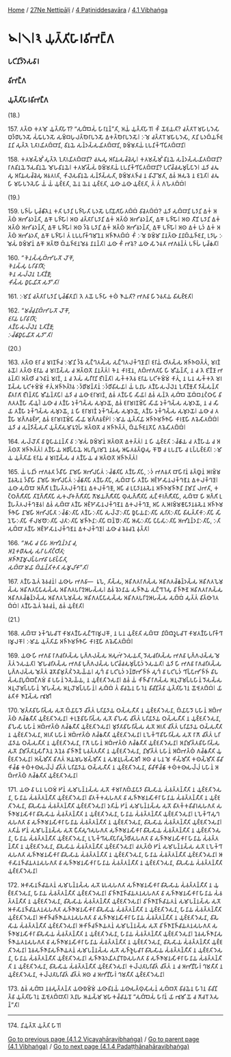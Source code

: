 
[Home](/) / [27Ne Nettipāḷi](/tipitaka/27Ne.md) / [4 Paṭiniddesavāra](/tipitaka/27Ne/4.md) / [4.1 Vibhaṅga](/tipitaka/27Ne/4/4.1.md)

# 𑁪𑁇𑁧𑁇𑁩 𑀬𑀼𑀢𑁆𑀢𑀺𑀳𑀸𑀭𑀯𑀺𑀪𑀗𑁆𑀕

### 𑀧𑀝𑀺𑀦𑀺𑀤𑁆𑀤𑁂𑀲𑀯𑀸𑀭

### 𑀯𑀺𑀪𑀗𑁆𑀕

### 𑀬𑀼𑀢𑁆𑀢𑀺𑀳𑀸𑀭𑀯𑀺𑀪𑀗𑁆𑀕

(18.)

157\. 𑀢𑀢𑁆𑀣 𑀓𑀢𑀫𑁄 𑀬𑀼𑀢𑁆𑀢𑀺𑀳𑀸𑀭𑁄? “𑀲𑀩𑁆𑀩𑁂𑀲𑀁 𑀳𑀸𑀭𑀸𑀦𑀦𑁆”𑀢𑀺, 𑀅𑀬𑀁 𑀬𑀼𑀢𑁆𑀢𑀺𑀳𑀸𑀭𑁄𑁇 𑀓𑀺𑀁 𑀬𑁄𑀚𑀬𑀢𑀺? 𑀘𑀢𑁆𑀢𑀸𑀭𑁄 𑀫𑀳𑀸𑀧𑀤𑁂𑀲𑀸 𑀩𑀼𑀤𑁆𑀥𑀸𑀧𑀤𑁂𑀲𑁄 𑀲𑀁𑀖𑀸𑀧𑀤𑁂𑀲𑁄 𑀲𑀫𑁆𑀩𑀳𑀼𑀮𑀢𑁆𑀣𑁂𑀭𑀸𑀧𑀤𑁂𑀲𑁄 𑀏𑀓𑀢𑁆𑀣𑁂𑀭𑀸𑀧𑀤𑁂𑀲𑁄𑁇 𑀇𑀫𑁂 𑀘𑀢𑁆𑀢𑀸𑀭𑁄 𑀫𑀳𑀸𑀧𑀤𑁂𑀲𑀸, 𑀢𑀸𑀦𑀺 𑀧𑀤𑀩𑁆𑀬𑀜𑁆𑀚𑀦𑀸𑀦𑀺 𑀲𑀼𑀢𑁆𑀢𑁂 𑀑𑀢𑀸𑀭𑀬𑀺𑀢𑀩𑁆𑀩𑀸𑀦𑀺, 𑀯𑀺𑀦𑀬𑁂 𑀲𑀦𑁆𑀤𑀲𑁆𑀲𑀬𑀺𑀢𑀩𑁆𑀩𑀸𑀦𑀺, 𑀥𑀫𑁆𑀫𑀢𑀸𑀬𑀁 𑀉𑀧𑀦𑀺𑀓𑁆𑀔𑀺𑀧𑀺𑀢𑀩𑁆𑀩𑀸𑀦𑀺𑁇

158\. 𑀓𑀢𑀫𑀲𑁆𑀫𑀺𑀁 𑀲𑀼𑀢𑁆𑀢𑁂 𑀑𑀢𑀸𑀭𑀬𑀺𑀢𑀩𑁆𑀩𑀸𑀦𑀺? 𑀘𑀢𑀽𑀲𑀼 𑀅𑀭𑀺𑀬𑀲𑀘𑁆𑀘𑁂𑀲𑀼𑁇 𑀓𑀢𑀫𑀲𑁆𑀫𑀺𑀁 𑀯𑀺𑀦𑀬𑁂 𑀲𑀦𑁆𑀤𑀲𑁆𑀲𑀬𑀺𑀢𑀩𑁆𑀩𑀸𑀦𑀺? 𑀭𑀸𑀕𑀯𑀺𑀦𑀬𑁂 𑀤𑁄𑀲𑀯𑀺𑀦𑀬𑁂 𑀫𑁄𑀳𑀯𑀺𑀦𑀬𑁂𑁇 𑀓𑀢𑀫𑀺𑀲𑁆𑀲𑀁 𑀥𑀫𑁆𑀫𑀢𑀸𑀬𑀁 𑀉𑀧𑀦𑀺𑀓𑁆𑀔𑀺𑀧𑀺𑀢𑀩𑁆𑀩𑀸𑀦𑀺? 𑀧𑀝𑀺𑀘𑁆𑀘𑀲𑀫𑀼𑀧𑁆𑀧𑀸𑀤𑁂𑁇 𑀬𑀤𑀺 𑀘𑀢𑀽𑀲𑀼 𑀅𑀭𑀺𑀬𑀲𑀘𑁆𑀘𑁂𑀲𑀼 𑀅𑀯𑀢𑀭𑀢𑀺, 𑀓𑀺𑀮𑁂𑀲𑀯𑀺𑀦𑀬𑁂 𑀲𑀦𑁆𑀤𑀺𑀲𑁆𑀲𑀢𑀺, 𑀥𑀫𑁆𑀫𑀢𑀜𑁆𑀘 𑀦 𑀯𑀺𑀮𑁄𑀫𑁂𑀢𑀺, 𑀏𑀯𑀁 𑀆𑀲𑀯𑁂 𑀦 𑀚𑀦𑁂𑀢𑀺𑁇 𑀘𑀢𑀽𑀳𑀺 𑀫𑀳𑀸𑀧𑀤𑁂𑀲𑁂𑀳𑀺 𑀬𑀁 𑀬𑀁 𑀬𑀼𑀚𑁆𑀚𑀢𑀺, 𑀬𑁂𑀦 𑀬𑁂𑀦 𑀬𑀼𑀚𑁆𑀚𑀢𑀺, 𑀬𑀣𑀸 𑀬𑀣𑀸 𑀬𑀼𑀚𑁆𑀚𑀢𑀺, 𑀢𑀁 𑀢𑀁 𑀕𑀳𑁂𑀢𑀩𑁆𑀩𑀁𑁇

(19.)

159\. 𑀧𑀜𑁆𑀳𑀁 𑀧𑀼𑀘𑁆𑀙𑀺𑀢𑁂𑀦 𑀓𑀢𑀺 𑀧𑀤𑀸𑀦𑀺 𑀧𑀜𑁆𑀳𑁂𑀢𑀺 𑀧𑀤𑀲𑁄 𑀧𑀭𑀺𑀬𑁄𑀕𑀸𑀳𑀺𑀢𑀩𑁆𑀩𑀁 𑀯𑀺𑀘𑁂𑀢𑀩𑁆𑀩𑀁? 𑀬𑀤𑀺 𑀲𑀩𑁆𑀩𑀸𑀦𑀺 𑀧𑀤𑀸𑀦𑀺 𑀏𑀓𑀁 𑀅𑀢𑁆𑀣𑀁 𑀅𑀪𑀺𑀯𑀤𑀦𑁆𑀢𑀺, 𑀏𑀓𑁄 𑀧𑀜𑁆𑀳𑁄𑁇 𑀅𑀣 𑀘𑀢𑁆𑀢𑀸𑀭𑀺 𑀧𑀤𑀸𑀦𑀺 𑀏𑀓𑀁 𑀅𑀢𑁆𑀣𑀁 𑀅𑀪𑀺𑀯𑀤𑀦𑁆𑀢𑀺, 𑀏𑀓𑁄 𑀧𑀜𑁆𑀳𑁄𑁇 𑀅𑀣 𑀢𑀻𑀡𑀺 𑀧𑀤𑀸𑀦𑀺 𑀏𑀓𑀁 𑀅𑀢𑁆𑀣𑀁 𑀅𑀪𑀺𑀯𑀤𑀦𑁆𑀢𑀺, 𑀏𑀓𑁄 𑀧𑀜𑁆𑀳𑁄𑁇 𑀅𑀣 𑀤𑁆𑀯𑁂 𑀧𑀤𑀸𑀦𑀺 𑀏𑀓𑀁 𑀅𑀢𑁆𑀣𑀁 𑀅𑀪𑀺𑀯𑀤𑀦𑁆𑀢𑀺, 𑀏𑀓𑁄 𑀧𑀜𑁆𑀳𑁄𑁇 𑀅𑀣 𑀏𑀓𑀁 𑀧𑀤𑀁 𑀏𑀓𑀁 𑀅𑀢𑁆𑀣𑀁 𑀅𑀪𑀺𑀯𑀤𑀢𑀺, 𑀏𑀓𑁄 𑀧𑀜𑁆𑀳𑁄𑁇 𑀢𑀁 𑀉𑀧𑀧𑀭𑀺𑀓𑁆𑀔𑀫𑀸𑀦𑁂𑀦 𑀅𑀜𑁆𑀜𑀸𑀢𑀩𑁆𑀩𑀁 𑀓𑀺𑀁 𑀇𑀫𑁂 𑀥𑀫𑁆𑀫𑀸 𑀦𑀸𑀦𑀢𑁆𑀣𑀸 𑀦𑀸𑀦𑀸𑀩𑁆𑀬𑀜𑁆𑀚𑀦𑀸, 𑀉𑀤𑀸𑀳𑀼 𑀇𑀫𑁂𑀲𑀁 𑀥𑀫𑁆𑀫𑀸𑀦𑀁 𑀏𑀓𑁄 𑀅𑀢𑁆𑀣𑁄 𑀩𑁆𑀬𑀜𑁆𑀚𑀦𑀫𑁂𑀯 𑀦𑀸𑀦𑀦𑁆𑀢𑀺𑁇 𑀬𑀣𑀸 𑀓𑀺𑀁 𑀪𑀯𑁂? 𑀬𑀣𑀸 𑀲𑀸 𑀤𑁂𑀯𑀢𑀸 𑀪𑀕𑀯𑀦𑁆𑀢𑀁 𑀧𑀜𑁆𑀳𑀁 𑀧𑀼𑀘𑁆𑀙𑀢𑀺𑁇

160\. _“𑀓𑁂𑀦𑀲𑁆𑀲𑀼𑀩𑁆𑀪𑀸𑀳𑀢𑁄 𑀮𑁄𑀓𑁄,_  
_𑀓𑁂𑀦𑀲𑁆𑀲𑀼 𑀧𑀭𑀺𑀯𑀸𑀭𑀺𑀢𑁄;_  
_𑀓𑁂𑀦 𑀲𑀮𑁆𑀮𑁂𑀦 𑀑𑀢𑀺𑀡𑁆𑀡𑁄,_  
_𑀓𑀺𑀲𑁆𑀲 𑀥𑀽𑀧𑀸𑀬𑀺𑀢𑁄 𑀲𑀤𑀸”𑀢𑀺𑁇_  


161\. 𑀇𑀫𑀸𑀦𑀺 𑀘𑀢𑁆𑀢𑀸𑀭𑀺 𑀧𑀤𑀸𑀦𑀺 𑀧𑀼𑀘𑁆𑀙𑀺𑀢𑀸𑀦𑀺𑁇 𑀢𑁂 𑀢𑀬𑁄 𑀧𑀜𑁆𑀳𑀸 𑀓𑀣𑀁 𑀜𑀸𑀬𑀢𑀺? 𑀪𑀕𑀯𑀸 𑀳𑀺 𑀤𑁂𑀯𑀢𑀸𑀬 𑀯𑀺𑀲𑀚𑁆𑀚𑁂𑀢𑀺𑁇

162\. _“𑀫𑀘𑁆𑀘𑀼𑀦𑀸𑀩𑁆𑀪𑀸𑀳𑀢𑁄 𑀮𑁄𑀓𑁄,_  
_𑀚𑀭𑀸𑀬 𑀧𑀭𑀺𑀯𑀸𑀭𑀺𑀢𑁄;_  
_𑀢𑀡𑁆𑀳𑀸𑀲𑀮𑁆𑀮𑁂𑀦 𑀑𑀢𑀺𑀡𑁆𑀡𑁄,_  
_𑀇𑀘𑁆𑀙𑀸𑀥𑀽𑀧𑀸𑀬𑀺𑀢𑁄 𑀲𑀤𑀸”𑀢𑀺𑁇_  


(20.)

163\. 𑀢𑀢𑁆𑀣 𑀚𑀭𑀸 𑀘 𑀫𑀭𑀡𑀜𑁆𑀘 𑀇𑀫𑀸𑀦𑀺 𑀤𑁆𑀯𑁂 𑀲𑀗𑁆𑀔𑀢𑀲𑁆𑀲 𑀲𑀗𑁆𑀔𑀢𑀮𑀓𑁆𑀔𑀡𑀸𑀦𑀺𑁇 𑀚𑀭𑀸𑀬𑀁 𑀞𑀺𑀢𑀲𑁆𑀲 𑀅𑀜𑁆𑀜𑀣𑀢𑁆𑀢𑀁, 𑀫𑀭𑀡𑀁 𑀯𑀬𑁄𑁇 𑀢𑀢𑁆𑀣 𑀚𑀭𑀸𑀬 𑀘 𑀫𑀭𑀡𑀲𑁆𑀲 𑀘 𑀅𑀢𑁆𑀣𑀢𑁄 𑀦𑀸𑀦𑀢𑁆𑀢𑀁𑁇 𑀓𑁂𑀦 𑀓𑀸𑀭𑀡𑁂𑀦, 𑀕𑀩𑁆𑀪𑀕𑀢𑀸𑀧𑀺 𑀳𑀺 𑀫𑀻𑀬𑀦𑁆𑀢𑀺, 𑀦 𑀘 𑀢𑁂 𑀚𑀺𑀡𑁆𑀡𑀸 𑀪𑀯𑀦𑁆𑀢𑀺𑁇 𑀅𑀢𑁆𑀣𑀺 𑀘 𑀤𑁂𑀯𑀸𑀦𑀁 𑀫𑀭𑀡𑀁, 𑀦 𑀘 𑀢𑁂𑀲𑀁 𑀲𑀭𑀻𑀭𑀸𑀦𑀺 𑀚𑀻𑀭𑀦𑁆𑀢𑀺𑁇 𑀲𑀓𑁆𑀓𑀢𑁂𑀯 𑀚𑀭𑀸𑀬 𑀧𑀝𑀺𑀓𑀫𑁆𑀫𑀁 𑀓𑀸𑀢𑀼𑀁, 𑀦 𑀧𑀦 𑀲𑀓𑁆𑀓𑀢𑁂 𑀫𑀭𑀡𑀲𑁆𑀲 𑀧𑀝𑀺𑀓𑀫𑁆𑀫𑀁 𑀓𑀸𑀢𑀼𑀁 𑀅𑀜𑁆𑀜𑀢𑁆𑀭𑁂𑀯 𑀇𑀤𑁆𑀥𑀺𑀫𑀦𑁆𑀢𑀸𑀦𑀁 𑀇𑀤𑁆𑀥𑀺𑀯𑀺𑀲𑀬𑀸𑁇 𑀬𑀁 𑀧𑀦𑀸𑀳 𑀢𑀡𑁆𑀳𑀸𑀲𑀮𑁆𑀮𑁂𑀦 𑀑𑀢𑀺𑀡𑁆𑀡𑁄𑀢𑀺 𑀤𑀺𑀲𑁆𑀲𑀦𑁆𑀢𑀺 𑀯𑀻𑀢𑀭𑀸𑀕𑀸 𑀚𑀻𑀭𑀦𑁆𑀢𑀸𑀧𑀺 𑀫𑀻𑀬𑀦𑁆𑀢𑀸𑀧𑀺𑁇 𑀬𑀤𑀺 𑀘 𑀬𑀣𑀸 𑀚𑀭𑀸𑀫𑀭𑀡𑀁, 𑀏𑀯𑀁 𑀢𑀡𑁆𑀳𑀸𑀧𑀺 𑀲𑀺𑀬𑀸𑁇 𑀏𑀯𑀁 𑀲𑀦𑁆𑀢𑁂 𑀲𑀩𑁆𑀩𑁂 𑀬𑁄𑀩𑁆𑀩𑀦𑀝𑁆𑀞𑀸𑀧𑀺 𑀯𑀺𑀕𑀢𑀢𑀡𑁆𑀳𑀸 𑀲𑀺𑀬𑀼𑀁𑁇 𑀬𑀣𑀸 𑀘 𑀢𑀡𑁆𑀳𑀸 𑀤𑀼𑀓𑁆𑀔𑀲𑁆𑀲 𑀲𑀫𑀼𑀤𑀬𑁄, 𑀏𑀯𑀁 𑀚𑀭𑀸𑀫𑀭𑀡𑀫𑁆𑀧𑀺 𑀲𑀺𑀬𑀸 𑀤𑀼𑀓𑁆𑀔𑀲𑁆𑀲 𑀲𑀫𑀼𑀤𑀬𑁄, 𑀦 𑀘 𑀲𑀺𑀬𑀸 𑀢𑀡𑁆𑀳𑀸 𑀤𑀼𑀓𑁆𑀔𑀲𑁆𑀲 𑀲𑀫𑀼𑀤𑀬𑁄, 𑀦 𑀳𑀺 𑀚𑀭𑀸𑀫𑀭𑀡𑀁 𑀤𑀼𑀓𑁆𑀔𑀲𑁆𑀲 𑀲𑀫𑀼𑀤𑀬𑁄, 𑀢𑀡𑁆𑀳𑀸 𑀤𑀼𑀓𑁆𑀔𑀲𑁆𑀲 𑀲𑀫𑀼𑀤𑀬𑁄𑁇 𑀬𑀣𑀸 𑀘 𑀢𑀡𑁆𑀳𑀸 𑀫𑀕𑁆𑀕𑀯𑀚𑁆𑀛𑀸, 𑀏𑀯𑀁 𑀚𑀭𑀸𑀫𑀭𑀡𑀫𑁆𑀧𑀺 𑀲𑀺𑀬𑀸 𑀫𑀕𑁆𑀕𑀯𑀚𑁆𑀛𑀁𑁇 𑀇𑀫𑀸𑀬 𑀬𑀼𑀢𑁆𑀢𑀺𑀬𑀸 𑀅𑀜𑁆𑀜𑀫𑀜𑁆𑀜𑁂𑀳𑀺 𑀓𑀸𑀭𑀡𑁂𑀳𑀺 𑀕𑀯𑁂𑀲𑀺𑀢𑀩𑁆𑀩𑀁𑁇 𑀬𑀤𑀺 𑀘 𑀲𑀦𑁆𑀤𑀺𑀲𑁆𑀲𑀢𑀺 𑀬𑀼𑀢𑁆𑀢𑀺𑀲𑀫𑀸𑀭𑀽𑀍𑀳𑀁 𑀅𑀢𑁆𑀣𑀢𑁄 𑀘 𑀅𑀜𑁆𑀜𑀢𑁆𑀢𑀁, 𑀩𑁆𑀬𑀜𑁆𑀚𑀦𑀢𑁄𑀧𑀺 𑀕𑀯𑁂𑀲𑀺𑀢𑀩𑁆𑀩𑀁𑁇

164\. 𑀲𑀮𑁆𑀮𑁄𑀢𑀺 𑀯𑀸 𑀥𑀽𑀧𑀸𑀬𑀦𑀦𑁆𑀢𑀺 𑀯𑀸 𑀇𑀫𑁂𑀲𑀁 𑀥𑀫𑁆𑀫𑀸𑀦𑀁 𑀅𑀢𑁆𑀣𑀢𑁄 𑀏𑀓𑀢𑁆𑀢𑀁𑁇 𑀦 𑀳𑀺 𑀬𑀼𑀚𑁆𑀚𑀢𑀺 𑀇𑀘𑁆𑀙𑀸𑀬 𑀘 𑀢𑀡𑁆𑀳𑀸𑀬 𑀘 𑀅𑀢𑁆𑀣𑀢𑁄 𑀅𑀜𑁆𑀜𑀢𑁆𑀢𑀁𑁇 𑀢𑀡𑁆𑀳𑀸𑀬 𑀅𑀥𑀺𑀧𑁆𑀧𑀸𑀬𑁂 𑀅𑀧𑀭𑀺𑀧𑀽𑀭𑀫𑀸𑀦𑁂 𑀦𑀯𑀲𑀼 𑀆𑀖𑀸𑀢𑀯𑀢𑁆𑀣𑀽𑀲𑀼 𑀓𑁄𑀥𑁄 𑀘 𑀉𑀧𑀦𑀸𑀳𑁄 𑀘 𑀉𑀧𑁆𑀧𑀚𑁆𑀚𑀢𑀺𑁇 𑀇𑀫𑀸𑀬 𑀬𑀼𑀢𑁆𑀢𑀺𑀬𑀸 𑀚𑀭𑀸𑀬 𑀘 𑀫𑀭𑀡𑀲𑁆𑀲 𑀘 𑀢𑀡𑁆𑀳𑀸𑀬 𑀘 𑀅𑀢𑁆𑀣𑀢𑁄 𑀅𑀜𑁆𑀜𑀢𑁆𑀢𑀁𑁇

165\. 𑀬𑀁 𑀧𑀦𑀺𑀤𑀁 𑀪𑀕𑀯𑀢𑀸 𑀤𑁆𑀯𑀻𑀳𑀺 𑀦𑀸𑀫𑁂𑀳𑀺 𑀅𑀪𑀺𑀮𑀧𑀺𑀢𑀁 𑀇𑀘𑁆𑀙𑀸𑀢𑀺𑀧𑀺 𑀢𑀡𑁆𑀳𑀸𑀢𑀺𑀧𑀺, 𑀇𑀤𑀁 𑀪𑀕𑀯𑀢𑀸 𑀩𑀸𑀳𑀺𑀭𑀸𑀦𑀁 𑀯𑀢𑁆𑀣𑀽𑀦𑀁 𑀆𑀭𑀫𑁆𑀫𑀡𑀯𑀲𑁂𑀦 𑀤𑁆𑀯𑀻𑀳𑀺 𑀦𑀸𑀫𑁂𑀳𑀺 𑀅𑀪𑀺𑀮𑀧𑀺𑀢𑀁 𑀇𑀘𑁆𑀙𑀸𑀢𑀺𑀧𑀺 𑀢𑀡𑁆𑀳𑀸𑀢𑀺𑀧𑀺, 𑀲𑀩𑁆𑀩𑀸 𑀳𑀺 𑀢𑀡𑁆𑀳𑀸 𑀅𑀚𑁆𑀛𑁄𑀲𑀸𑀦𑀮𑀓𑁆𑀔𑀡𑁂𑀦 𑀏𑀓𑀮𑀓𑁆𑀔𑀡𑀸𑁇 𑀬𑀣𑀸 𑀲𑀩𑁆𑀩𑁄 𑀅𑀕𑁆𑀕𑀺 𑀉𑀡𑁆𑀳𑀢𑁆𑀢𑀮𑀓𑁆𑀔𑀡𑁂𑀦 𑀏𑀓𑀮𑀓𑁆𑀔𑀡𑁄, 𑀅𑀧𑀺 𑀘 𑀉𑀧𑀸𑀤𑀸𑀦𑀯𑀲𑁂𑀦 𑀅𑀜𑁆𑀜𑀫𑀜𑁆𑀜𑀸𑀦𑀺 𑀦𑀸𑀫𑀸𑀦𑀺 𑀮𑀪𑀢𑀺, 𑀓𑀝𑁆𑀞𑀕𑁆𑀕𑀻𑀢𑀺𑀧𑀺 𑀢𑀺𑀡𑀕𑁆𑀕𑀻𑀢𑀺𑀧𑀺 𑀲𑀓𑀮𑀺𑀓𑀕𑁆𑀕𑀻𑀢𑀺𑀧𑀺 𑀕𑁄𑀫𑀬𑀕𑁆𑀕𑀻𑀢𑀺𑀧𑀺 𑀣𑀼𑀲𑀕𑁆𑀕𑀻𑀢𑀺𑀧𑀺 𑀲𑀗𑁆𑀓𑀸𑀭𑀕𑁆𑀕𑀻𑀢𑀺𑀧𑀺, 𑀲𑀩𑁆𑀩𑁄 𑀳𑀺 𑀅𑀕𑁆𑀕𑀺 𑀉𑀡𑁆𑀳𑀢𑁆𑀢𑀮𑀓𑁆𑀔𑀡𑁄𑀯𑁇 𑀏𑀯𑀁 𑀲𑀩𑁆𑀩𑀸 𑀢𑀡𑁆𑀳𑀸 𑀅𑀚𑁆𑀛𑁄𑀲𑀸𑀦𑀮𑀓𑁆𑀔𑀡𑁂𑀦 𑀏𑀓𑀮𑀓𑁆𑀔𑀡𑀸, 𑀅𑀧𑀺 𑀢𑀼 𑀆𑀭𑀫𑁆𑀫𑀡𑁅𑀧𑀸𑀤𑀸𑀦𑀯𑀲𑁂𑀦 𑀅𑀜𑁆𑀜𑀫𑀜𑁆𑀜𑁂𑀳𑀺 𑀦𑀸𑀫𑁂𑀳𑀺 𑀅𑀪𑀺𑀮𑀧𑀺𑀢𑀸 𑀇𑀘𑁆𑀙𑀸𑀇𑀢𑀺𑀧𑀺 𑀢𑀡𑁆𑀳𑀸𑀇𑀢𑀺𑀧𑀺 𑀲𑀮𑁆𑀮𑁄𑀇𑀢𑀺𑀧𑀺 𑀥𑀽𑀧𑀸𑀬𑀦𑀸𑀇𑀢𑀺𑀧𑀺 𑀲𑀭𑀺𑀢𑀸𑀇𑀢𑀺𑀧𑀺 𑀯𑀺𑀲𑀢𑁆𑀢𑀺𑀓𑀸𑀇𑀢𑀺𑀧𑀺 𑀲𑀺𑀦𑁂𑀳𑁄𑀇𑀢𑀺𑀧𑀺 𑀓𑀺𑀮𑀫𑀣𑁄𑀇𑀢𑀺𑀧𑀺 𑀮𑀢𑀸𑀇𑀢𑀺𑀧𑀺 𑀫𑀜𑁆𑀜𑀦𑀸𑀇𑀢𑀺𑀧𑀺 𑀩𑀦𑁆𑀥𑁄𑀇𑀢𑀺𑀧𑀺 𑀆𑀲𑀸𑀇𑀢𑀺𑀧𑀺 𑀧𑀺𑀧𑀸𑀲𑀸𑀇𑀢𑀺𑀧𑀺 𑀅𑀪𑀺𑀦𑀦𑁆𑀤𑀦𑀸𑀇𑀢𑀺𑀧𑀺, 𑀇𑀢𑀺 𑀲𑀩𑁆𑀩𑀸 𑀢𑀡𑁆𑀳𑀸 𑀅𑀚𑁆𑀛𑁄𑀲𑀸𑀦𑀮𑀓𑁆𑀔𑀡𑁂𑀦 𑀏𑀓𑀮𑀓𑁆𑀔𑀡𑀸𑁇 𑀬𑀣𑀸 𑀘 𑀯𑁂𑀯𑀘𑀦𑁂 𑀯𑀼𑀢𑁆𑀢𑀸𑁇

166\. _“𑀆𑀲𑀸 𑀘 𑀧𑀺𑀳𑀸 𑀅𑀪𑀺𑀦𑀦𑁆𑀤𑀦𑀸 𑀘,_  
_𑀅𑀦𑁂𑀓𑀥𑀸𑀢𑀽𑀲𑀼 𑀲𑀭𑀸 𑀧𑀢𑀺𑀝𑁆𑀞𑀺𑀢𑀸;_  
_𑀅𑀜𑁆𑀜𑀸𑀡𑀫𑀽𑀮𑀧𑁆𑀧𑀪𑀯𑀸 𑀧𑀚𑀧𑁆𑀧𑀺𑀢𑀸,_  
_𑀲𑀩𑁆𑀩𑀸 𑀫𑀬𑀸 𑀩𑁆𑀬𑀦𑁆𑀢𑀺𑀓𑀢𑀸 𑀲𑀫𑀽𑀮𑀺𑀓𑀸”𑀢𑀺𑁇_  


167\. 𑀢𑀡𑁆𑀳𑀸𑀬𑁂𑀢𑀁 𑀯𑁂𑀯𑀘𑀦𑀁𑁇 𑀬𑀣𑀸𑀳 𑀪𑀕𑀯𑀸—  𑀭𑀽𑀧𑁂, 𑀢𑀺𑀲𑁆𑀲, 𑀅𑀯𑀺𑀕𑀢𑀭𑀸𑀕𑀲𑁆𑀲 𑀅𑀯𑀺𑀕𑀢𑀘𑁆𑀙𑀦𑁆𑀤𑀲𑁆𑀲 𑀅𑀯𑀺𑀕𑀢𑀧𑁂𑀫𑀲𑁆𑀲 𑀅𑀯𑀺𑀕𑀢𑀧𑀺𑀧𑀸𑀲𑀲𑁆𑀲 𑀅𑀯𑀺𑀕𑀢𑀧𑀭𑀺𑀍𑀆𑀳𑀲𑁆𑀲𑁇 𑀏𑀯𑀁 𑀯𑁂𑀤𑀦𑀸𑀬 𑀲𑀜𑁆𑀜𑀸𑀬 𑀲𑀗𑁆𑀔𑀸𑀭𑁂𑀲𑀼 𑀯𑀺𑀜𑁆𑀜𑀸𑀡𑁂 𑀅𑀯𑀺𑀕𑀢𑀭𑀸𑀕𑀲𑁆𑀲 𑀅𑀯𑀺𑀕𑀢𑀘𑁆𑀙𑀦𑁆𑀤𑀲𑁆𑀲 𑀅𑀯𑀺𑀕𑀢𑀧𑁂𑀫𑀲𑁆𑀲 𑀅𑀯𑀺𑀕𑀢𑀧𑀺𑀧𑀸𑀲𑀲𑁆𑀲 𑀅𑀯𑀺𑀕𑀢𑀧𑀭𑀺𑀍𑀆𑀳𑀲𑁆𑀲 𑀲𑀩𑁆𑀩𑀁 𑀲𑀼𑀢𑁆𑀢𑀁 𑀯𑀺𑀢𑁆𑀣𑀸𑀭𑁂𑀢𑀩𑁆𑀩𑀁𑁇 𑀢𑀡𑁆𑀳𑀸𑀬𑁂𑀢𑀁 𑀯𑁂𑀯𑀘𑀦𑀁, 𑀏𑀯𑀁 𑀬𑀼𑀚𑁆𑀚𑀢𑀺𑁇

(21.)

168\. 𑀲𑀩𑁆𑀩𑁄 𑀤𑀼𑀓𑁆𑀔𑀽𑀧𑀘𑀸𑀭𑁄 𑀓𑀸𑀫𑀢𑀡𑁆𑀳𑀸𑀲𑀗𑁆𑀔𑀸𑀭𑀫𑀽𑀮𑀓𑁄, 𑀦 𑀧𑀦 𑀬𑀼𑀚𑁆𑀚𑀢𑀺 𑀲𑀩𑁆𑀩𑁄 𑀦𑀺𑀩𑁆𑀩𑀺𑀤𑀽𑀧𑀘𑀸𑀭𑁄 𑀓𑀸𑀫𑀢𑀡𑁆𑀳𑀸𑀧𑀭𑀺𑀓𑁆𑀔𑀸𑀭𑀫𑀽𑀮𑀓𑁄𑁇 𑀇𑀫𑀸𑀬 𑀬𑀼𑀢𑁆𑀢𑀺𑀬𑀸 𑀅𑀜𑁆𑀜𑀫𑀜𑁆𑀜𑁂𑀳𑀺 𑀓𑀸𑀭𑀡𑁂𑀳𑀺 𑀕𑀯𑁂𑀲𑀺𑀢𑀩𑁆𑀩𑀁𑁇

169\. 𑀬𑀣𑀸 𑀳𑀺 𑀪𑀕𑀯𑀸 𑀭𑀸𑀕𑀘𑀭𑀺𑀢𑀲𑁆𑀲 𑀧𑀼𑀕𑁆𑀕𑀮𑀲𑁆𑀲 𑀅𑀲𑀼𑀪𑀁 𑀤𑁂𑀲𑀬𑀢𑀺, 𑀤𑁄𑀲𑀘𑀭𑀺𑀢𑀲𑁆𑀲 𑀪𑀕𑀯𑀸 𑀧𑀼𑀕𑁆𑀕𑀮𑀲𑁆𑀲 𑀫𑁂𑀢𑁆𑀢𑀁 𑀤𑁂𑀲𑀬𑀢𑀺𑁇 𑀫𑁄𑀳𑀘𑀭𑀺𑀢𑀲𑁆𑀲 𑀪𑀕𑀯𑀸 𑀧𑀼𑀕𑁆𑀕𑀮𑀲𑁆𑀲 𑀧𑀝𑀺𑀘𑁆𑀘𑀲𑀫𑀼𑀧𑁆𑀧𑀸𑀤𑀁 𑀤𑁂𑀲𑀬𑀢𑀺𑁇 𑀬𑀤𑀺 𑀳𑀺 𑀪𑀕𑀯𑀸 𑀭𑀸𑀕𑀘𑀭𑀺𑀢𑀲𑁆𑀲 𑀧𑀼𑀕𑁆𑀕𑀮𑀲𑁆𑀲 𑀫𑁂𑀢𑁆𑀢𑀁 𑀘𑁂𑀢𑁄𑀯𑀺𑀫𑀼𑀢𑁆𑀢𑀺𑀁 𑀤𑁂𑀲𑁂𑀬𑁆𑀬𑁇 𑀲𑀼𑀔𑀁 𑀯𑀸 𑀧𑀝𑀺𑀧𑀤𑀁 𑀤𑀦𑁆𑀥𑀸𑀪𑀺𑀜𑁆𑀜𑀁 𑀲𑀼𑀔𑀁 𑀯𑀸 𑀧𑀝𑀺𑀧𑀤𑀁 𑀔𑀺𑀧𑁆𑀧𑀸𑀪𑀺𑀜𑁆𑀜𑀁 𑀯𑀺𑀧𑀲𑁆𑀲𑀦𑀸𑀧𑀼𑀩𑁆𑀩𑀗𑁆𑀕𑀫𑀁 𑀯𑀸 𑀧𑀳𑀸𑀦𑀁 𑀤𑁂𑀲𑁂𑀬𑁆𑀬, 𑀦 𑀬𑀼𑀚𑁆𑀚𑀢𑀺 𑀤𑁂𑀲𑀦𑀸𑁇 𑀏𑀯𑀁 𑀬𑀁 𑀓𑀺𑀜𑁆𑀘𑀺 𑀭𑀸𑀕𑀲𑁆𑀲 𑀅𑀦𑀼𑀮𑁄𑀫𑀧𑁆𑀧𑀳𑀸𑀦𑀁 𑀤𑁄𑀲𑀲𑁆𑀲 𑀅𑀦𑀼𑀮𑁄𑀫𑀧𑁆𑀧𑀳𑀸𑀦𑀁 𑀫𑁄𑀳𑀲𑁆𑀲 𑀅𑀦𑀼𑀮𑁄𑀫𑀧𑁆𑀧𑀳𑀸𑀦𑀁𑁇 𑀲𑀩𑁆𑀩𑀁 𑀢𑀁 𑀯𑀺𑀘𑀬𑁂𑀦 𑀳𑀸𑀭𑁂𑀦 𑀯𑀺𑀘𑀺𑀦𑀺𑀢𑁆𑀯𑀸 𑀬𑀼𑀢𑁆𑀢𑀺𑀳𑀸𑀭𑁂𑀦 𑀬𑁄𑀚𑁂𑀢𑀩𑁆𑀩𑀁𑁇 𑀬𑀸𑀯𑀢𑀺𑀓𑀸 𑀜𑀸𑀡𑀲𑁆𑀲 𑀪𑀽𑀫𑀺𑁇

170\. 𑀫𑁂𑀢𑁆𑀢𑀸𑀯𑀺𑀳𑀸𑀭𑀺𑀲𑁆𑀲 𑀲𑀢𑁄 𑀩𑁆𑀬𑀸𑀧𑀸𑀤𑁄 𑀘𑀺𑀢𑁆𑀢𑀁 𑀧𑀭𑀺𑀬𑀸𑀤𑀸𑀬 𑀞𑀲𑁆𑀲𑀢𑀻𑀢𑀺 𑀦 𑀬𑀼𑀚𑁆𑀚𑀢𑀺 𑀤𑁂𑀲𑀦𑀸, 𑀩𑁆𑀬𑀸𑀧𑀸𑀤𑁄 𑀧𑀳𑀸𑀦𑀁 𑀅𑀩𑁆𑀪𑀢𑁆𑀣𑀁 𑀕𑀘𑁆𑀙𑀢𑀻𑀢𑀺 𑀬𑀼𑀚𑁆𑀚𑀢𑀺 𑀤𑁂𑀲𑀦𑀸𑁇 𑀓𑀭𑀼𑀡𑀸𑀯𑀺𑀳𑀸𑀭𑀺𑀲𑁆𑀲 𑀲𑀢𑁄 𑀯𑀺𑀳𑁂𑀲𑀸 𑀘𑀺𑀢𑁆𑀢𑀁 𑀧𑀭𑀺𑀬𑀸𑀤𑀸𑀬 𑀞𑀲𑁆𑀲𑀢𑀻𑀢𑀺 𑀦 𑀬𑀼𑀚𑁆𑀚𑀢𑀺 𑀤𑁂𑀲𑀦𑀸, 𑀯𑀺𑀳𑁂𑀲𑀸 𑀧𑀳𑀸𑀦𑀁 𑀅𑀩𑁆𑀪𑀢𑁆𑀣𑀁 𑀕𑀘𑁆𑀙𑀢𑀻𑀢𑀺 𑀬𑀼𑀚𑁆𑀚𑀢𑀺 𑀤𑁂𑀲𑀦𑀸𑁇 𑀫𑀼𑀤𑀺𑀢𑀸𑀯𑀺𑀳𑀸𑀭𑀺𑀲𑁆𑀲 𑀲𑀢𑁄 𑀅𑀭𑀢𑀺 𑀘𑀺𑀢𑁆𑀢𑀁 𑀧𑀭𑀺𑀬𑀸𑀤𑀸𑀬 𑀞𑀲𑁆𑀲𑀢𑀻𑀢𑀺 𑀦 𑀬𑀼𑀚𑁆𑀚𑀢𑀺 𑀤𑁂𑀲𑀦𑀸, 𑀅𑀭𑀢𑀺 𑀧𑀳𑀸𑀦𑀁 𑀅𑀩𑁆𑀪𑀢𑁆𑀣𑀁 𑀕𑀘𑁆𑀙𑀢𑀻𑀢𑀺 𑀬𑀼𑀚𑁆𑀚𑀢𑀺 𑀤𑁂𑀲𑀦𑀸𑁇 𑀉𑀧𑁂𑀓𑁆𑀔𑀸𑀯𑀺𑀳𑀸𑀭𑀺𑀲𑁆𑀲 𑀲𑀢𑁄 𑀭𑀸𑀕𑁄 𑀘𑀺𑀢𑁆𑀢𑀁 𑀧𑀭𑀺𑀬𑀸𑀤𑀸𑀬 𑀞𑀲𑁆𑀲𑀢𑀻𑀢𑀺 𑀦 𑀬𑀼𑀚𑁆𑀚𑀢𑀺 𑀤𑁂𑀲𑀦𑀸, 𑀭𑀸𑀕𑁄 𑀧𑀳𑀸𑀦𑀁 𑀅𑀩𑁆𑀪𑀢𑁆𑀣𑀁 𑀕𑀘𑁆𑀙𑀢𑀻𑀢𑀺 𑀬𑀼𑀚𑁆𑀚𑀢𑀺 𑀤𑁂𑀲𑀦𑀸𑁇 𑀅𑀦𑀺𑀫𑀺𑀢𑁆𑀢𑀯𑀺𑀳𑀸𑀭𑀺𑀲𑁆𑀲 𑀲𑀢𑁄 𑀦𑀺𑀫𑀺𑀢𑁆𑀢𑀸𑀦𑀼𑀲𑀸𑀭𑀻 𑀢𑁂𑀦 𑀢𑁂𑀦𑁂𑀯 𑀯𑀺𑀜𑁆𑀜𑀸𑀡𑀁 𑀧𑀯𑀢𑁆𑀢𑀢𑀻𑀢𑀺 𑀦 𑀬𑀼𑀚𑁆𑀚𑀢𑀺 𑀤𑁂𑀲𑀦𑀸, 𑀦𑀺𑀫𑀺𑀢𑁆𑀢𑀁 𑀧𑀳𑀸𑀦𑀁 𑀅𑀩𑁆𑀪𑀢𑁆𑀣𑀁 𑀕𑀘𑁆𑀙𑀢𑀻𑀢𑀺 𑀬𑀼𑀚𑁆𑀚𑀢𑀺 𑀤𑁂𑀲𑀦𑀸𑁇 𑀅𑀲𑁆𑀫𑀻𑀢𑀺 𑀯𑀺𑀕𑀢𑀁 𑀅𑀬𑀫𑀳𑀫𑀲𑁆𑀫𑀻𑀢𑀺 𑀦 𑀲𑀫𑀦𑀼𑀧𑀲𑁆𑀲𑀸𑀫𑀺𑁇 𑀅𑀣 𑀘 𑀧𑀦 𑀫𑁂 𑀓𑀺𑀲𑁆𑀫𑀻𑀢𑀺 𑀓𑀣𑀲𑁆𑀫𑀻𑀢𑀺 𑀯𑀺𑀘𑀺𑀓𑀺𑀘𑁆𑀙𑀸 𑀓𑀣𑀁𑀓𑀣𑀸𑀲𑀮𑁆𑀮𑀁 𑀘𑀺𑀢𑁆𑀢𑀁 𑀧𑀭𑀺𑀬𑀸𑀤𑀸𑀬 𑀞𑀲𑁆𑀲𑀢𑀻𑀢𑀺 𑀦 𑀬𑀼𑀚𑁆𑀚𑀢𑀺 𑀤𑁂𑀲𑀦𑀸, 𑀯𑀺𑀘𑀺𑀓𑀺𑀘𑁆𑀙𑀸 𑀓𑀣𑀁𑀓𑀣𑀸𑀲𑀮𑁆𑀮𑀁 𑀧𑀳𑀸𑀦𑀁 𑀅𑀩𑁆𑀪𑀢𑁆𑀣𑀁 𑀕𑀘𑁆𑀙𑀢𑀻𑀢𑀺 𑀬𑀼𑀚𑁆𑀚𑀢𑀺 𑀤𑁂𑀲𑀦𑀸𑁇

171\. 𑀬𑀣𑀸 𑀯𑀸 𑀧𑀦 𑀧𑀞𑀫𑀁 𑀛𑀸𑀦𑀁 𑀲𑀫𑀸𑀧𑀦𑁆𑀦𑀲𑁆𑀲 𑀲𑀢𑁄 𑀓𑀸𑀫𑀭𑀸𑀕𑀩𑁆𑀬𑀸𑀧𑀸𑀤𑀸 𑀯𑀺𑀲𑁂𑀲𑀸𑀬 𑀲𑀁𑀯𑀢𑁆𑀢𑀦𑁆𑀢𑀻𑀢𑀺 𑀦 𑀬𑀼𑀚𑁆𑀚𑀢𑀺 𑀤𑁂𑀲𑀦𑀸, 𑀳𑀸𑀦𑀸𑀬 𑀲𑀁𑀯𑀢𑁆𑀢𑀦𑁆𑀢𑀻𑀢𑀺 𑀬𑀼𑀚𑁆𑀚𑀢𑀺 𑀤𑁂𑀲𑀦𑀸𑁇 𑀯𑀺𑀢𑀓𑁆𑀓𑀲𑀳𑀕𑀢𑀸 𑀯𑀸 𑀲𑀜𑁆𑀜𑀸𑀫𑀦𑀲𑀺𑀓𑀸𑀭𑀸 𑀳𑀸𑀦𑀸𑀬 𑀲𑀁𑀯𑀢𑁆𑀢𑀦𑁆𑀢𑀻𑀢𑀺 𑀦 𑀬𑀼𑀚𑁆𑀚𑀢𑀺 𑀤𑁂𑀲𑀦𑀸, 𑀯𑀺𑀲𑁂𑀲𑀸𑀬 𑀲𑀁𑀯𑀢𑁆𑀢𑀦𑁆𑀢𑀻𑀢𑀺 𑀬𑀼𑀚𑁆𑀚𑀢𑀺 𑀤𑁂𑀲𑀦𑀸𑁇 𑀤𑀼𑀢𑀺𑀬𑀁 𑀛𑀸𑀦𑀁 𑀲𑀫𑀸𑀧𑀦𑁆𑀦𑀲𑁆𑀲 𑀲𑀢𑁄 𑀯𑀺𑀢𑀓𑁆𑀓𑀯𑀺𑀘𑀸𑀭𑀲𑀳𑀕𑀢𑀸 𑀲𑀜𑁆𑀜𑀸𑀫𑀦𑀲𑀺𑀓𑀸𑀭𑀸 𑀯𑀺𑀲𑁂𑀲𑀸𑀬 𑀲𑀁𑀯𑀢𑁆𑀢𑀦𑁆𑀢𑀻𑀢𑀺 𑀦 𑀬𑀼𑀚𑁆𑀚𑀢𑀺 𑀤𑁂𑀲𑀦𑀸, 𑀳𑀸𑀦𑀸𑀬 𑀲𑀁𑀯𑀢𑁆𑀢𑀦𑁆𑀢𑀻𑀢𑀺 𑀬𑀼𑀚𑁆𑀚𑀢𑀺 𑀤𑁂𑀲𑀦𑀸𑁇 𑀉𑀧𑁂𑀓𑁆𑀔𑀸𑀲𑀼𑀔𑀲𑀳𑀕𑀢𑀸 𑀯𑀸 𑀲𑀜𑁆𑀜𑀸𑀫𑀦𑀲𑀺𑀓𑀸𑀭𑀸 𑀳𑀸𑀦𑀸𑀬 𑀲𑀁𑀯𑀢𑁆𑀢𑀦𑁆𑀢𑀻𑀢𑀺 𑀦 𑀬𑀼𑀚𑁆𑀚𑀢𑀺 𑀤𑁂𑀲𑀦𑀸, 𑀯𑀺𑀲𑁂𑀲𑀸𑀬 𑀲𑀁𑀯𑀢𑁆𑀢𑀦𑁆𑀢𑀻𑀢𑀺 𑀬𑀼𑀚𑁆𑀚𑀢𑀺 𑀤𑁂𑀲𑀦𑀸𑁇 𑀢𑀢𑀺𑀬𑀁 𑀛𑀸𑀦𑀁 𑀲𑀫𑀸𑀧𑀦𑁆𑀦𑀲𑁆𑀲 𑀲𑀢𑁄 𑀧𑀻𑀢𑀺𑀲𑀼𑀔𑀲𑀳𑀕𑀢𑀸 𑀲𑀜𑁆𑀜𑀸𑀫𑀦𑀲𑀺𑀓𑀸𑀭𑀸 𑀯𑀺𑀲𑁂𑀲𑀸𑀬 𑀲𑀁𑀯𑀢𑁆𑀢𑀦𑁆𑀢𑀻𑀢𑀺 𑀦 𑀬𑀼𑀚𑁆𑀚𑀢𑀺 𑀤𑁂𑀲𑀦𑀸, 𑀳𑀸𑀦𑀸𑀬 𑀲𑀁𑀯𑀢𑁆𑀢𑀦𑁆𑀢𑀻𑀢𑀺 𑀬𑀼𑀚𑁆𑀚𑀢𑀺 𑀤𑁂𑀲𑀦𑀸, 𑀉𑀧𑁂𑀓𑁆𑀔𑀸𑀲𑀢𑀺𑀧𑀸𑀭𑀺𑀲𑀼𑀤𑁆𑀥𑀺𑀲𑀳𑀕𑀢𑀸 𑀯𑀸 𑀲𑀜𑁆𑀜𑀸𑀫𑀦𑀲𑀺𑀓𑀸𑀭𑀸 𑀳𑀸𑀦𑀸𑀬 𑀲𑀁𑀯𑀢𑁆𑀢𑀦𑁆𑀢𑀻𑀢𑀺 𑀦 𑀬𑀼𑀚𑁆𑀚𑀢𑀺 𑀤𑁂𑀲𑀦𑀸, 𑀯𑀺𑀲𑁂𑀲𑀸𑀬 𑀲𑀁𑀯𑀢𑁆𑀢𑀦𑁆𑀢𑀻𑀢𑀺 𑀬𑀼𑀚𑁆𑀚𑀢𑀺 𑀤𑁂𑀲𑀦𑀸𑁇 𑀘𑀢𑀼𑀢𑁆𑀣𑀁 𑀛𑀸𑀦𑀁 𑀲𑀫𑀸𑀧𑀦𑁆𑀦𑀲𑁆𑀲 𑀲𑀢𑁄 𑀉𑀧𑁂𑀓𑁆𑀔𑀸𑀲𑀳𑀕𑀢𑀸 𑀲𑀜𑁆𑀜𑀸𑀫𑀦𑀲𑀺𑀓𑀸𑀭𑀸 𑀯𑀺𑀲𑁂𑀲𑀸𑀬 𑀲𑀁𑀯𑀢𑁆𑀢𑀦𑁆𑀢𑀻𑀢𑀺 𑀦 𑀬𑀼𑀚𑁆𑀚𑀢𑀺 𑀤𑁂𑀲𑀦𑀸, 𑀳𑀸𑀦𑀸𑀬 𑀲𑀁𑀯𑀢𑁆𑀢𑀦𑁆𑀢𑀻𑀢𑀺 𑀬𑀼𑀚𑁆𑀚𑀢𑀺 𑀤𑁂𑀲𑀦𑀸𑁇 𑀆𑀓𑀸𑀲𑀸𑀦𑀜𑁆𑀘𑀸𑀬𑀢𑀦𑀲𑀳𑀕𑀢𑀸 𑀯𑀸 𑀲𑀜𑁆𑀜𑀸𑀫𑀦𑀲𑀺𑀓𑀸𑀭𑀸 𑀳𑀸𑀦𑀸𑀬 𑀲𑀁𑀯𑀢𑁆𑀢𑀦𑁆𑀢𑀻𑀢𑀺 𑀦 𑀬𑀼𑀚𑁆𑀚𑀢𑀺 𑀤𑁂𑀲𑀦𑀸, 𑀯𑀺𑀲𑁂𑀲𑀸𑀬 𑀲𑀁𑀯𑀢𑁆𑀢𑀦𑁆𑀢𑀻𑀢𑀺 𑀬𑀼𑀚𑁆𑀚𑀢𑀺 𑀤𑁂𑀲𑀦𑀸𑁇

172\. 𑀆𑀓𑀸𑀲𑀸𑀦𑀜𑁆𑀘𑀸𑀬𑀢𑀦𑀁 𑀲𑀫𑀸𑀧𑀦𑁆𑀦𑀲𑁆𑀲 𑀲𑀢𑁄 𑀭𑀽𑀧𑀲𑀳𑀕𑀢𑀸 𑀲𑀜𑁆𑀜𑀸𑀫𑀦𑀲𑀺𑀓𑀸𑀭𑀸 𑀯𑀺𑀲𑁂𑀲𑀸𑀬 𑀲𑀁𑀯𑀢𑁆𑀢𑀦𑁆𑀢𑀻𑀢𑀺 𑀦 𑀬𑀼𑀚𑁆𑀚𑀢𑀺 𑀤𑁂𑀲𑀦𑀸, 𑀳𑀸𑀦𑀸𑀬 𑀲𑀁𑀯𑀢𑁆𑀢𑀦𑁆𑀢𑀻𑀢𑀺 𑀬𑀼𑀚𑁆𑀚𑀢𑀺 𑀤𑁂𑀲𑀦𑀸𑁇 𑀯𑀺𑀜𑁆𑀜𑀸𑀡𑀜𑁆𑀘𑀸𑀬𑀢𑀦𑀲𑀳𑀕𑀢𑀸 𑀯𑀸 𑀲𑀜𑁆𑀜𑀸𑀫𑀦𑀲𑀺𑀓𑀸𑀭𑀸 𑀳𑀸𑀦𑀸𑀬 𑀲𑀁𑀯𑀢𑁆𑀢𑀦𑁆𑀢𑀻𑀢𑀺 𑀦 𑀬𑀼𑀚𑁆𑀚𑀢𑀺 𑀤𑁂𑀲𑀦𑀸, 𑀯𑀺𑀲𑁂𑀲𑀸𑀬 𑀲𑀁𑀯𑀢𑁆𑀢𑀦𑁆𑀢𑀻𑀢𑀺 𑀬𑀼𑀚𑁆𑀚𑀢𑀺 𑀤𑁂𑀲𑀦𑀸𑁇 𑀯𑀺𑀜𑁆𑀜𑀸𑀡𑀜𑁆𑀘𑀸𑀬𑀢𑀦𑀁 𑀲𑀫𑀸𑀧𑀦𑁆𑀦𑀲𑁆𑀲 𑀲𑀢𑁄 𑀆𑀓𑀸𑀲𑀸𑀦𑀜𑁆𑀘𑀸𑀬𑀢𑀦𑀲𑀳𑀕𑀢𑀸 𑀲𑀜𑁆𑀜𑀸𑀫𑀦𑀲𑀺𑀓𑀸𑀭𑀸 𑀯𑀺𑀲𑁂𑀲𑀸𑀬 𑀲𑀁𑀯𑀢𑁆𑀢𑀦𑁆𑀢𑀻𑀢𑀺 𑀦 𑀬𑀼𑀚𑁆𑀚𑀢𑀺 𑀤𑁂𑀲𑀦𑀸, 𑀳𑀸𑀦𑀸𑀬 𑀲𑀁𑀯𑀢𑁆𑀢𑀦𑁆𑀢𑀻𑀢𑀺 𑀬𑀼𑀚𑁆𑀚𑀢𑀺 𑀤𑁂𑀲𑀦𑀸𑁇 𑀆𑀓𑀺𑀜𑁆𑀘𑀜𑁆𑀜𑀸𑀬𑀢𑀦𑀲𑀳𑀕𑀢𑀸 𑀯𑀸 𑀲𑀜𑁆𑀜𑀸𑀫𑀦𑀲𑀺𑀓𑀸𑀭𑀸 𑀳𑀸𑀦𑀸𑀬 𑀲𑀁𑀯𑀢𑁆𑀢𑀦𑁆𑀢𑀻𑀢𑀺 𑀦 𑀬𑀼𑀚𑁆𑀚𑀢𑀺 𑀤𑁂𑀲𑀦𑀸, 𑀯𑀺𑀲𑁂𑀲𑀸𑀬 𑀲𑀁𑀯𑀢𑁆𑀢𑀦𑁆𑀢𑀻𑀢𑀺 𑀬𑀼𑀚𑁆𑀚𑀢𑀺 𑀤𑁂𑀲𑀦𑀸𑁇 𑀆𑀓𑀺𑀜𑁆𑀘𑀜𑁆𑀜𑀸𑀬𑀢𑀦𑀁 𑀲𑀫𑀸𑀧𑀦𑁆𑀦𑀲𑁆𑀲 𑀲𑀢𑁄 𑀯𑀺𑀜𑁆𑀜𑀸𑀡𑀜𑁆𑀘𑀸𑀬𑀢𑀦𑀲𑀳𑀕𑀢𑀸 𑀲𑀜𑁆𑀜𑀸𑀫𑀦𑀲𑀺𑀓𑀸𑀭𑀸 𑀯𑀺𑀲𑁂𑀲𑀸𑀬 𑀲𑀁𑀯𑀢𑁆𑀢𑀦𑁆𑀢𑀻𑀢𑀺 𑀦 𑀬𑀼𑀚𑁆𑀚𑀢𑀺 𑀤𑁂𑀲𑀦𑀸, 𑀳𑀸𑀦𑀸𑀬 𑀲𑀁𑀯𑀢𑁆𑀢𑀦𑁆𑀢𑀻𑀢𑀺 𑀬𑀼𑀚𑁆𑀚𑀢𑀺 𑀤𑁂𑀲𑀦𑀸𑁇 𑀦𑁂𑀯𑀲𑀜𑁆𑀜𑀸𑀦𑀸𑀲𑀜𑁆𑀜𑀸𑀬𑀢𑀦𑀲𑀳𑀕𑀢𑀸 𑀯𑀸 𑀲𑀜𑁆𑀜𑀸𑀫𑀦𑀲𑀺𑀓𑀸𑀭𑀸 𑀳𑀸𑀦𑀸𑀬 𑀲𑀁𑀯𑀢𑁆𑀢𑀦𑁆𑀢𑀻𑀢𑀺 𑀦 𑀬𑀼𑀚𑁆𑀚𑀢𑀺 𑀤𑁂𑀲𑀦𑀸, 𑀯𑀺𑀲𑁂𑀲𑀸𑀬 𑀲𑀁𑀯𑀢𑁆𑀢𑀦𑁆𑀢𑀻𑀢𑀺 𑀬𑀼𑀚𑁆𑀚𑀢𑀺 𑀤𑁂𑀲𑀦𑀸𑁇 𑀦𑁂𑀯𑀲𑀜𑁆𑀜𑀸𑀦𑀸𑀲𑀜𑁆𑀜𑀸𑀬𑀢𑀦𑀁 𑀲𑀫𑀸𑀧𑀦𑁆𑀦𑀲𑁆𑀲 𑀲𑀢𑁄 𑀲𑀜𑁆𑀜𑀽𑀧𑀘𑀸𑀭𑀸 𑀯𑀺𑀲𑁂𑀲𑀸𑀬 𑀲𑀁𑀯𑀢𑁆𑀢𑀦𑁆𑀢𑀻𑀢𑀺 𑀦 𑀬𑀼𑀚𑁆𑀚𑀢𑀺 𑀤𑁂𑀲𑀦𑀸, 𑀳𑀸𑀦𑀸𑀬 𑀲𑀁𑀯𑀢𑁆𑀢𑀦𑁆𑀢𑀻𑀢𑀺 𑀬𑀼𑀚𑁆𑀚𑀢𑀺 𑀤𑁂𑀲𑀦𑀸𑁇 𑀲𑀜𑁆𑀜𑀸𑀯𑁂𑀤𑀬𑀺𑀢𑀦𑀺𑀭𑁄𑀥𑀲𑀳𑀕𑀢𑀸 𑀯𑀸 𑀲𑀜𑁆𑀜𑀸𑀫𑀦𑀲𑀺𑀓𑀸𑀭𑀸 𑀳𑀸𑀦𑀸𑀬 𑀲𑀁𑀯𑀢𑁆𑀢𑀦𑁆𑀢𑀻𑀢𑀺 𑀦 𑀬𑀼𑀚𑁆𑀚𑀢𑀺 𑀤𑁂𑀲𑀦𑀸, 𑀯𑀺𑀲𑁂𑀲𑀸𑀬 𑀲𑀁𑀯𑀢𑁆𑀢𑀦𑁆𑀢𑀻𑀢𑀺 𑀬𑀼𑀚𑁆𑀚𑀢𑀺 𑀤𑁂𑀲𑀦𑀸𑁇 𑀓𑀮𑁆𑀮𑀢𑀸𑀧𑀭𑀺𑀘𑀺𑀢𑀁 𑀘𑀺𑀢𑁆𑀢𑀁 𑀦 𑀘 𑀅𑀪𑀺𑀦𑀻𑀳𑀸𑀭𑀁 𑀔𑀫𑀢𑀻𑀢𑀺 𑀦 𑀬𑀼𑀚𑁆𑀚𑀢𑀺 𑀤𑁂𑀲𑀦𑀸, 𑀓𑀮𑁆𑀮𑀢𑀸𑀧𑀭𑀺𑀘𑀺𑀢𑀁 𑀘𑀺𑀢𑁆𑀢𑀁 𑀅𑀣 𑀘 𑀅𑀪𑀺𑀦𑀻𑀳𑀸𑀭𑀁 𑀔𑀫𑀢𑀻𑀢𑀺 𑀬𑀼𑀚𑁆𑀚𑀢𑀺 𑀤𑁂𑀲𑀦𑀸𑁇

173\. 𑀏𑀯𑀁 𑀲𑀩𑁆𑀩𑁂 𑀦𑀯𑀲𑀼𑀢𑁆𑀢𑀦𑁆𑀢𑀸 𑀬𑀣𑀸𑀥𑀫𑁆𑀫𑀁 𑀬𑀣𑀸𑀯𑀺𑀦𑀬𑀁 𑀬𑀣𑀸𑀲𑀢𑁆𑀣𑀼𑀲𑀸𑀲𑀦𑀁 𑀲𑀩𑁆𑀩𑀢𑁄 𑀯𑀺𑀘𑀬𑁂𑀦 𑀳𑀸𑀭𑁂𑀦 𑀯𑀺𑀘𑀺𑀦𑀺𑀢𑁆𑀯𑀸 𑀬𑀼𑀢𑁆𑀢𑀺𑀳𑀸𑀭𑁂𑀦 𑀬𑁄𑀚𑁂𑀢𑀩𑁆𑀩𑀸𑀢𑀺𑁇 𑀢𑁂𑀦𑀸𑀳 𑀆𑀬𑀲𑁆𑀫𑀸 𑀫𑀳𑀸𑀓𑀘𑁆𑀘𑀸𑀬𑀦𑁄 “𑀲𑀩𑁆𑀩𑁂𑀲𑀁 𑀳𑀸𑀭𑀸𑀦𑀁 𑀬𑀸 𑀪𑀽𑀫𑀺 𑀬𑁄 𑀘 𑀕𑁄𑀘𑀭𑁄 𑀢𑁂𑀲𑀦𑁆”𑀢𑀺𑁇

---

174\. 𑀦𑀺𑀬𑀼𑀢𑁆𑀢𑁄 𑀬𑀼𑀢𑁆𑀢𑀺 𑀳𑀸𑀭𑁄𑁇



[Go to previous page (4.1.2 Vicayahāravibhaṅga)](/tipitaka/27Ne/4/4.1/4.1.2.md) / [Go to parent page (4.1 Vibhaṅga)](/tipitaka/27Ne/4/4.1.md) / [Go to next page (4.1.4 Padaṭṭhānahāravibhaṅga)](/tipitaka/27Ne/4/4.1/4.1.4.md)


